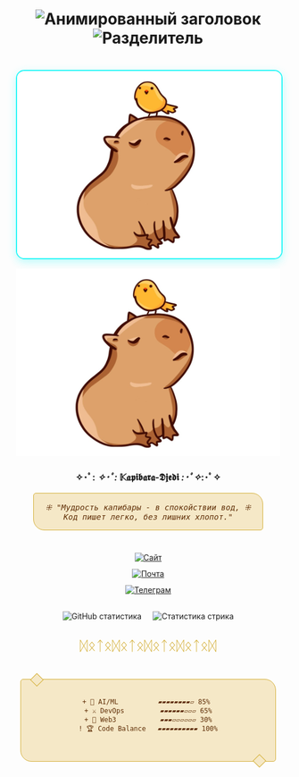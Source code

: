 <div align="center" style="max-width:100%; padding:0 15px; text-align:center;">

  <!-- Анимированный заголовок -->
  <h1 align="center">
    <img src="https://readme-typing-svg.demolab.com?font=Space+Mono&weight=800&size=30&duration=4000&pause=1000&color=22F7F7&background=45FFB800&width=600&lines=%F0%9F%94%A5+Fedorov.sFF+%F0%9F%92%BB;%F0%9F%93%9A+Smart+Developer+%F0%9F%94%94;%E2%9C%A8+Linux+%26+MacOS+Enthusiast+%E2%9C%A8" alt="Анимированный заголовок">
    <img src="https://readme-typing-svg.demolab.com?font=Fira+Code&size=20&pause=1000&color=45FFB8&width=600&lines=▰▰▰▰▰▰▰▰▰▰▰▰▰▰▰▰▰▰▰▰▰▰▰▰▰▰▰▰▰▰▰▰▰▰▰▰▰▰▰▰▰▰" alt="Разделитель">
  </h1>

  <!-- Капибара в средневековом стиле -->
  <div style="margin:40px 0; width:100%; text-align:center; position:relative;">
    <img src="https://raw.githubusercontent.com/Nemets87/Nemets87/main/photo_2025-02-12_08-53-12.jpg" 
         alt="Капибара" 
         style="max-width:100%; width:auto; height:auto; max-height:400px; border-radius:15px; border:2px solid #22f7f7; object-fit:contain; box-shadow:0 5px 15px rgba(34,247,247,0.3);">
    
   <div align="center">

![Капибара](https://raw.githubusercontent.com/Nemets87/Nemets87/main/photo_2025-02-12_08-53-12.jpg "Капибара-Джедай")

### ✧･ﾟ: *✧･ﾟ:* 𝕂𝖆𝖕𝖎𝖇𝖆𝖗𝖆-𝕯𝖏𝖊𝖉𝖎 *:･ﾟ✧*:･ﾟ✧

<div style="background:#f5e8c7; padding:15px; max-width:80%; margin:0 auto; border-radius:5px 20px; border:1px solid #d4af37; font-family:monospace; color:#5e2c04; font-style:italic;">
⁜ "Мудрость капибары - в спокойствии вод,  
⁜ Код пишет легко, без лишних хлопот."
</div>

</div>
  </div>

  <!-- Бейджи в средневековом стиле -->
  <div style="display:flex; flex-direction:column; gap:12px; justify-content:center; margin:25px 0;">
    <a href="https://www.bonustime.ru/" target="_blank" rel="noopener noreferrer">
      <img src="https://img.shields.io/badge/📜_Свиток_Знаний-FFD700?style=for-the-badge&logo=book&logoColor=000&labelColor=5e2c04" alt="Сайт">
    </a>
    <a href="mailto:bonustime161@yandex.ru" target="_blank" rel="noopener noreferrer">
      <img src="https://img.shields.io/badge/🕊️_Голубиная_Почта-FF0000?style=for-the-badge&logo=mail.ru&logoColor=white&labelColor=5e2c04" alt="Почта">
    </a>
    <a href="https://t.me/FedorovSFF" target="_blank" rel="noopener noreferrer">
      <img src="https://img.shields.io/badge/🔮_Магический_Кристалл-26A5E4?style=for-the-badge&logo=telegram&logoColor=white&labelColor=5e2c04" alt="Телеграм">
    </a>
  </div>

  <!-- Статистика в стиле манускрипта -->
  <div style="display:flex; flex-wrap:wrap; gap:20px; justify-content:center; width:100%; margin:30px 0;">
    <img src="https://github-readme-stats.vercel.app/api?username=Nemets87&show_icons=true&theme=dark&bg_color=1a120b&title_color=d4af37&icon_color=22f7f7&text_color=ffffff&border_color=d4af37&border_radius=10" 
         alt="GitHub статистика" style="max-width:90%; height:auto;">
    <img src="https://streak-stats.demolab.com/?user=Nemets87&theme=dark&background=1a120b&ring=d4af37&fire=22f7f7&currStreakLabel=d4af37&border=d4af37&border_radius=10" 
         alt="Статистика стрика" style="max-width:90%; height:auto;">
  </div>

  <!-- Разделитель в виде руны -->
  <div style="width:80%; margin:30px auto; text-align:center; font-size:24px; color:#d4af37;">
    ᛞᛟᛏᛟᛞᛟᛏᛟᛞᛟᛏᛟᛞᛟᛏᛟᛞ
  </div>

  <!-- Прогресс-бары в стиле свитка -->
  <div style="width:100%; display:flex; justify-content:center; padding:15px 0;">
    <div style="background:#f5e8c7; border:1px solid #d4af37; border-radius:5px 20px; padding:15px; max-width:90%; width:100%; text-align:center; position:relative;">
      <pre style="background:transparent; border:none; font-family:monospace; color:#5e2c04; margin:0; padding:0; white-space:pre-wrap;">
<code>
+ 🏰 AI/ML          ▰▰▰▰▰▰▰▰▱ 85% 
+ ⚔️ DevOps         ▰▰▰▰▰▰▱▱▱ 65%
+ 🧙 Web3           ▰▰▰▱▱▱▱▱▱ 30%
! 🏆 Code Balance   ▰▰▰▰▰▰▰▰▰▰ 100%
</code>
      </pre>
      <!-- Уголки свитка -->
      <div style="position:absolute; width:15px; height:15px; border:1px solid #d4af37; background:#f5e8c7; transform:rotate(45deg); top:-8px; left:20px;"></div>
      <div style="position:absolute; width:15px; height:15px; border:1px solid #d4af37; background:#f5e8c7; transform:rotate(45deg); bottom:-8px; right:20px;"></div>
    </div>
  </div>

</div>
